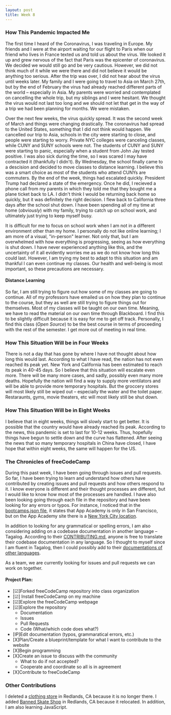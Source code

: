 ```yaml
---
layout: post
title: Week 8
---
```


### How This Pandemic Impacted Me

The first time I heard of the Coronavirus, I was traveling in Europe. My friends and I were at the airport waiting for our flight to Paris when our friend who lives in France texted us and told us about the virus. We looked it up and grew nervous of the fact that Paris was the epicenter of coronavirus. We decided we would still go and be very cautious. However, we did not think much of it while we were there and did not believe it would be anything too serious. After the trip was over, I did not hear about the virus until weeks later. My family and I were going to travel to Asia on March 27th, but by the end of February the virus had already reached different parts of the world – especially in Asia. My parents were worried and contemplated on cancelling the whole trip, but my siblings and I were hesitant. We thought the virus would not last too long and we should not let that get in the way of a trip we had been planning for months. We were mistaken.

Over the next few weeks, the virus quickly spread. It was the second week of March and things were changing drastically. The coronavirus had spread to the United States, something that I did not think would happen. We cancelled our trip to Asia, schools in the city were starting to close, and people were starting to worry. Private NYC colleges were canceling classes, while CUNY and SUNY schools were not. The students of CUNY and SUNY were starting to panic, especially when a student from John Jay tested positive. I was also sick during the time, so I was scared I may have contracted it (thankfully I didn't). By Wednesday, the school finally came to a descision and decided to move classes to distance learning. I believe this was a smart choice as most of the students who attend CUNYs are commuters. By the end of the week, things had escalated quickly. President Trump had declared a state of the emergency. Once he did, I recieved a phone call from my parents in which they told me that they bought me a plane ticket back to LA. I didn't think I would be returning back home so quickly, but it was definitely the right decision. I flew back to California three days after the school shut down. I have been spending all of my time at home (*obviously*) with my family, trying to catch up on school work, and ultimately just trying to keep myself busy. 

It is difficult for me to focus on school work when I am not in a different environment other than my home. I personally do not like online learning; I am more of a visual, "in-person" learner. Not only that, but I am overwhelmed with how everything is progressing, seeing as how everything is shut down. I have never experienced anything like this, and the uncertainty of it all evidently worries me as we do not know how long this could last. However, I am trying my best to adapt to this situation and am thankful I can even continue my classes. Our health and well-being is most important, so these precautions are necessary.

#### Distance Learning

So far, I am still trying to figure out how some of my classes are going to continue. All of my professors have emailed us on how they plan to continue to the course, but they as well are still trying to figure things out for themselves. Most of my classes will be taught on our own time. Meaning, we have to read the material on our own time through Blackboard. I find this to be slightly difficult because it is easy for me to get off track. Personally, I find this class (*Open Source*) to be the best course in terms of proceeding with the rest of the semester. I get more out of meeting in real time.

### How This Situation Will be in Four Weeks

There is not a day that has gone by where I have not thought about how long this would last. According to what I have read, the nation has not even reached its peak yet. New York and California has been estimated to reach its peak in 40-45 days. So I believe that this situation will escalate even more. There will be many more cases, and sadly, possibly even many more deaths. Hopefully the nation will find a way to supply more ventilators and will be able to provide more temporary hospitals. But the groccery stores will most likely still be wiped out – especially the water and the toilet paper. Restaraunts, gyms, movie theaters, etc will most likely still be shut down.

### How This Situation Will be in Eight Weeks

I believe that in eight weeks, things will slowly start to get better. It is possible that the country would have already reached its peak. According to the news, this pandemic is set to last for 10-12 weeks. Thus, hopefully things have begun to settle down and the curve has flattened. After seeing the news that so many temporary hospitals in China have closed, I have hope that within eight weeks, the same will happen for the US.

### The Chronicles of freeCodeCamp

During this past week, I have been going through issues and pull requests. So far, I have been trying to learn and understand how others have contributed by creating issues and pull requests and how others respond to it. I know everyone is different and their thought processes are different, but I would like to know how most of the processes are handled. I have also been looking going through each file in the repository and have been looking for any errors or typos. For instance, I noticed that in the [bootcamps.json file](https://github.com/freeCodeCamp/freeCodeCamp/blob/master/api-server/public/json/bootcamps.json), it states that App Academy is only in San Francisco, but on the App Academy site there is a [New York City location](https://www.appacademy.io/immersive/course?location=new-york-city).

In addition to looking for any grammatical or spelling errors, I am also considering adding on a codebase documentation in another language – Tagalog. According to their [CONTRIBUTING.md](https://github.com/freeCodeCamp/freeCodeCamp/blob/master/CONTRIBUTING.md#contribute-to-this-open-source-codebase), anyone is free to translate their codebase documentation in any language. So I thought to myself since I am fluent in Tagalog, then I could possibly add to their [documentations of other languages](https://github.com/freeCodeCamp/freeCodeCamp/tree/master/docs/i18n-languages).

As a team, we are currently looking for issues and pull requests we can work on together.

#### Project Plan:

* [&#9745;]Forked freeCodeCamp repository into class organization
* [&#9745;] Install freeCodeCamp on my machine
* [&#9745;]Explore the freeCodeCamp webpage
* [&#9745;]Explore the repository
  * Documentation
  * Issues
  * Pull Requests
  * Code (What/which code does what?)
* [IP]Edit documentation (typos, grammaratical errors, etc.)
* [X]Plan/Create a blueprint/template for what I want to contribute to the website
* [X]Begin programming
* [X]Create an issue to discuss with the community
  * What to do if not accepted?
  * Cooperate and coordinate so all is in agreement
* [X]Contribute to freeCodeCamp

### Other Contributions

I deleted a [clothing store](https://www.openstreetmap.org/changeset/82494594) in Redlands, CA because it is no longer there. I added [Banned Skate Shop](https://www.openstreetmap.org/changeset/82494659) in Redlands, CA because it relocated. In addition, I am also learning JavaScript.
